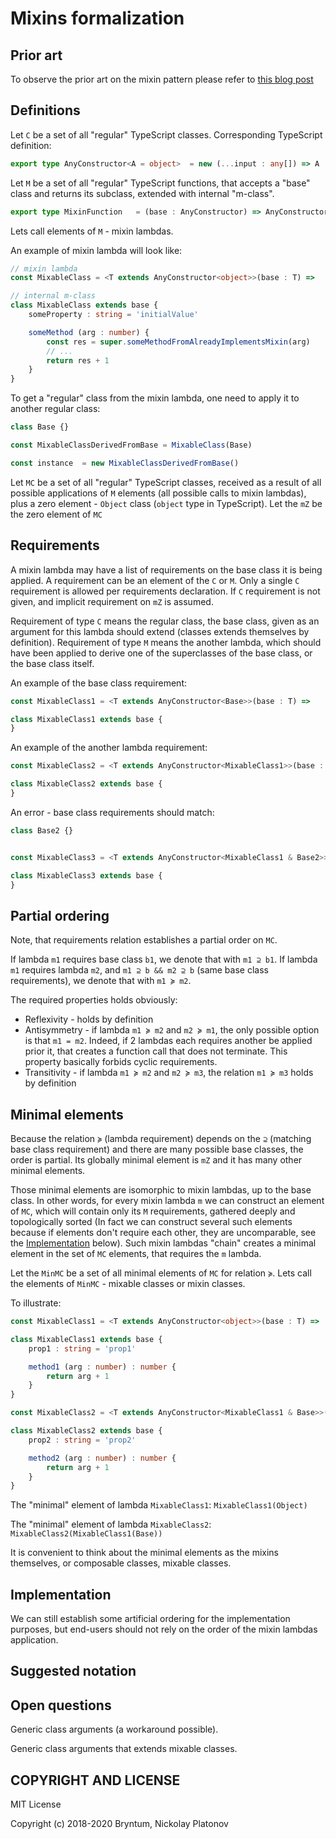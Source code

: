 Mixins formalization
====================

Prior art
---------

To observe the prior art on the mixin pattern please refer to [this blog post](https://www.bryntum.com/blog/the-mixin-pattern-in-typescript-all-you-need-to-know) 

Definitions
-----------

Let `C` be a set of all "regular" TypeScript classes. Corresponding TypeScript definition:

```ts
export type AnyConstructor<A = object>  = new (...input : any[]) => A
```

Let `M` be a set of all "regular" TypeScript functions, that accepts a "base" class and returns its subclass, extended with internal "m-class".

```ts
export type MixinFunction   = (base : AnyConstructor) => AnyConstructor
```

Lets call elements of `M` - mixin lambdas.

An example of mixin lambda will look like:

```ts
// mixin lambda
const MixableClass = <T extends AnyConstructor<object>>(base : T) =>

// internal m-class
class MixableClass extends base {
    someProperty : string = 'initialValue'

    someMethod (arg : number) {
        const res = super.someMethodFromAlreadyImplementsMixin(arg)
        // ...
        return res + 1
    }
}
```

To get a "regular" class from the mixin lambda, one need to apply it to another regular class:

```ts
class Base {}

const MixableClassDerivedFromBase = MixableClass(Base)

const instance  = new MixableClassDerivedFromBase()
```

Let `MC` be a set of all "regular" TypeScript classes, received as a result of all possible applications of `M` elements (all possible calls to mixin lambdas), plus a zero element - `Object` class (`object` type in TypeScript). Let the `mZ` be the zero element of `MC`


Requirements
------------

A mixin lambda may have a list of requirements on the base class it is being applied. A requirement can be an element of the `C` or `M`. Only a single `C` requirement is allowed per requirements declaration. If `C` requirement is not given, and implicit requirement on `mZ` is assumed.  

Requirement of type `C` means the regular class, the base class, given as an argument for this lambda should extend (classes extends themselves by definition).
Requirement of type `M` means the another lambda, which should have been applied to derive one of the superclasses of the base class, or the base class itself.

An example of the base class requirement: 

```ts
const MixableClass1 = <T extends AnyConstructor<Base>>(base : T) =>

class MixableClass1 extends base {
}
```

An example of the another lambda requirement: 

```ts
const MixableClass2 = <T extends AnyConstructor<MixableClass1>>(base : T) =>

class MixableClass2 extends base {
}
```

An error - base class requirements should match: 

```ts
class Base2 {}


const MixableClass3 = <T extends AnyConstructor<MixableClass1 & Base2>>(base : T) =>

class MixableClass3 extends base {
}
```



Partial ordering
----------------

Note, that requirements relation establishes a partial order on `MC`.

If lambda `m1` requires base class `b1`, we denote that with `m1 ⊇ b1`. If lambda `m1` requires lambda `m2`, and `m1 ⊇ b && m2 ⊇ b` (same base class requirements), we denote that with `m1 ≽ m2`.

The required properties holds obviously:

- Reflexivity - holds by definition
- Antisymmetry - if lambda `m1 ≽ m2` and `m2 ≽ m1`, the only possible option is that `m1 = m2`. Indeed, if 2 lambdas each requires another be applied prior it, that creates a function call that does not terminate. This property basically forbids cyclic requirements.
- Transitivity - if lambda `m1 ≽ m2` and `m2 ≽ m3`, the relation `m1 ≽ m3` holds by definition    


Minimal elements
----------------

Because the relation `≽` (lambda requirement) depends on the `⊇` (matching base class requirement) and there are many possible base classes, the order is partial. Its globally minimal element is `mZ` and it has many other minimal elements.

Those minimal elements are isomorphic to mixin lambdas, up to the base class. In other words, for every mixin lambda `m` we can construct an element of `MC`, which will contain only its `M` requirements, gathered deeply and topologically sorted (In fact we can construct several such elements because if elements don't require each other, they are uncomparable, see the [Implementation]() below). Such mixin lambdas "chain" creates a minimal element in the set of `MC` elements, that requires the `m` lambda.   

Let the `MinMC` be a set of all minimal elements of `MC` for relation `≽`. Lets call the elements of `MinMC` - mixable classes or mixin classes.

To illustrate:

```ts
const MixableClass1 = <T extends AnyConstructor<object>>(base : T) =>

class MixableClass1 extends base {
    prop1 : string = 'prop1'

    method1 (arg : number) : number {
        return arg + 1
    }
}

const MixableClass2 = <T extends AnyConstructor<MixableClass1 & Base>>(base : T) =>

class MixableClass2 extends base {
    prop2 : string = 'prop2'

    method2 (arg : number) : number {
        return arg + 1
    }
}

```

The "minimal" element of lambda `MixableClass1`: `MixableClass1(Object)`

The "minimal" element of lambda `MixableClass2`: `MixableClass2(MixableClass1(Base))`

It is convenient to think about the minimal elements as the mixins themselves, or composable classes, mixable classes.


Implementation
--------------

We can still establish some artificial ordering for the implementation purposes, but end-users should not rely on the order of the mixin lambdas application.


Suggested notation
------------------


Open questions
--------------

Generic class arguments (a workaround possible). 

Generic class arguments that extends mixable classes.



## COPYRIGHT AND LICENSE

MIT License

Copyright (c) 2018-2020 Bryntum, Nickolay Platonov
